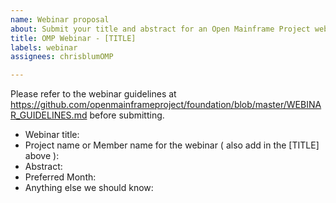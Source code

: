 ```yaml
---
name: Webinar proposal
about: Submit your title and abstract for an Open Mainframe Project webinar
title: OMP Webinar - [TITLE]
labels: webinar
assignees: chrisblumOMP

---
```


Please refer to the webinar guidelines at https://github.com/openmainframeproject/foundation/blob/master/WEBINAR_GUIDELINES.md before submitting.

- Webinar title: 
- Project name or Member name for the webinar ( also add in the [TITLE] above ):
- Abstract:
- Preferred Month:
- Anything else we should know:
